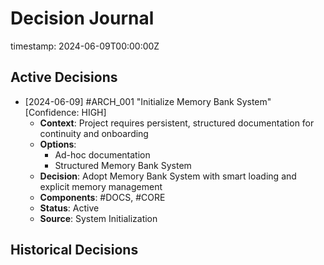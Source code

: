 # Decision Journal

timestamp: 2024-06-09T00:00:00Z

## Active Decisions
- [2024-06-09] #ARCH_001 "Initialize Memory Bank System" [Confidence: HIGH]
  - **Context**: Project requires persistent, structured documentation for continuity and onboarding
  - **Options**: 
    - Ad-hoc documentation
    - Structured Memory Bank System
  - **Decision**: Adopt Memory Bank System with smart loading and explicit memory management
  - **Components**: #DOCS, #CORE
  - **Status**: Active
  - **Source**: System Initialization

## Historical Decisions 